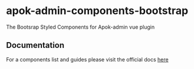 # apok-admin-components-bootstrap
The Bootsrap Styled Components for Apok-admin vue plugin

## Documentation
For a components list and guides please visit the official docs [here](https://github.com/grupoapok/apok-admin/blob/patch-new-readme/README.md)
